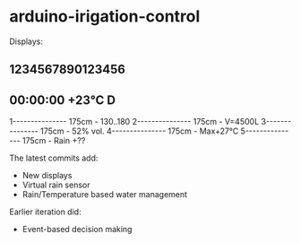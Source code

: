 # arduino-irigation-control

Displays:

1234567890123456
----------------
00:00:00 +23°C D
----------------
1---------------
175cm - 130..180
2---------------
175cm - V=4500L 
3---------------
175cm - 52% vol.
4---------------
175cm - Max+27°C
5---------------
175cm - Rain +??

The latest commits add:
* New displays
* Virtual rain sensor
* Rain/Temperature based water management

Earlier iteration did:
* Event-based decision making
